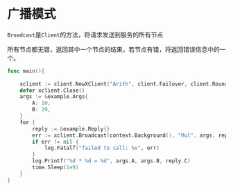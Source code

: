 # 广播模式

`Broadcast`是`Client`的方法，将请求发送到服务的所有节点

所有节点都无错，返回其中一个节点的结果，若节点有错，将返回错误信息中的一个。

```go
func main(){
    
    xclient := client.NewXClient("Arith", client.Failover, client.RoundRobin, d, client.DefaultOption)
    defer xclient.Close()
    args := &example.Args{
        A: 10,
        B: 20,
    }
    for {
        reply := &example.Reply{}
        err := xclient.Broadcast(context.Background(), "Mul", args, reply)
        if err != nil {
            log.Fatalf("failed to call: %v", err)
        }
        log.Printf("%d * %d = %d", args.A, args.B, reply.C)
        time.Sleep(1e9)
    }
}
```

